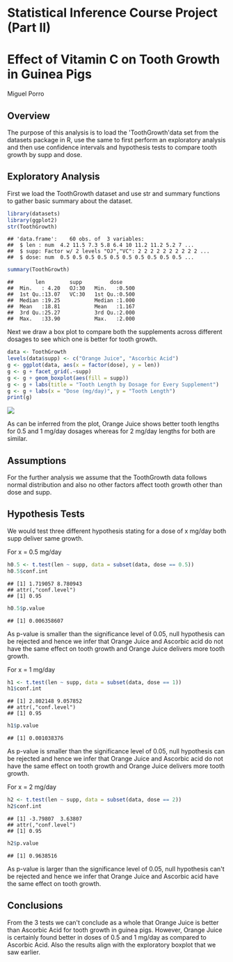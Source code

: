 # Statistical Inference Course Project (Part II)

# Effect of Vitamin C on Tooth Growth in Guinea Pigs


Miguel Porro



## Overview

The purpose of this analysis is to load the 'ToothGrowth'data set from the datasets package in R, use the same to first perform 
an exploratory analysis and then use confidence intervals and hypothesis tests to compare tooth growth by supp and dose. 

## Exploratory Analysis

First we load the ToothGrowth dataset and use str and summary functions to gather basic summary about the dataset. 


```r
library(datasets)
library(ggplot2)
str(ToothGrowth)
```

```
## 'data.frame':	60 obs. of  3 variables:
##  $ len : num  4.2 11.5 7.3 5.8 6.4 10 11.2 11.2 5.2 7 ...
##  $ supp: Factor w/ 2 levels "OJ","VC": 2 2 2 2 2 2 2 2 2 2 ...
##  $ dose: num  0.5 0.5 0.5 0.5 0.5 0.5 0.5 0.5 0.5 0.5 ...
```

```r
summary(ToothGrowth)
```

```
##       len        supp         dose      
##  Min.   : 4.20   OJ:30   Min.   :0.500  
##  1st Qu.:13.07   VC:30   1st Qu.:0.500  
##  Median :19.25           Median :1.000  
##  Mean   :18.81           Mean   :1.167  
##  3rd Qu.:25.27           3rd Qu.:2.000  
##  Max.   :33.90           Max.   :2.000
```

Next we draw a box plot to compare both the supplements across different dosages to see which one is better for tooth growth.


```r
data <- ToothGrowth
levels(data$supp) <- c("Orange Juice", "Ascorbic Acid")
g <- ggplot(data, aes(x = factor(dose), y = len))
g <- g + facet_grid(.~supp)
g <- g + geom_boxplot(aes(fill = supp))
g <- g + labs(title = "Tooth Length by Dosage for Every Supplement")
g <- g + labs(x = "Dose (mg/day)", y = "Tooth Length")
print(g)
```

![](Plots/Boxplot.png)<!-- -->

As can be inferred from the plot, Orange Juice shows better tooth lengths for 0.5 and 1 mg/day dosages whereas for 2 mg/day
lengths for both are similar.

## Assumptions

For the further analysis we assume that the ToothGrowth data follows normal distribution and also no other factors affect tooth growth
other than dose and supp.

## Hypothesis Tests

We would test three different hypothesis stating for a dose of x mg/day both supp deliver same growth. 

For x = 0.5 mg/day


```r
h0.5 <- t.test(len ~ supp, data = subset(data, dose == 0.5))
h0.5$conf.int
```

```
## [1] 1.719057 8.780943
## attr(,"conf.level")
## [1] 0.95
```

```r
h0.5$p.value
```

```
## [1] 0.006358607
```

As p-value is smaller than the significance level of 0.05, null hypothesis can be rejected and hence we infer that Orange Juice
and Ascorbic acid do not have the same effect on tooth growth and Orange Juice delivers more tooth growth.

For x = 1 mg/day


```r
h1 <- t.test(len ~ supp, data = subset(data, dose == 1))
h1$conf.int
```

```
## [1] 2.802148 9.057852
## attr(,"conf.level")
## [1] 0.95
```

```r
h1$p.value
```

```
## [1] 0.001038376
```

As p-value is smaller than the significance level of 0.05, null hypothesis can be rejected and hence we infer that Orange Juice and 
Ascorbic acid do not have the same effect on tooth growth and Orange Juice delivers more tooth growth.

For x = 2 mg/day


```r
h2 <- t.test(len ~ supp, data = subset(data, dose == 2))
h2$conf.int
```

```
## [1] -3.79807  3.63807
## attr(,"conf.level")
## [1] 0.95
```

```r
h2$p.value
```

```
## [1] 0.9638516
```

As p-value is larger than the significance level of 0.05, null hypothesis can't be rejected and hence we infer that Orange Juice
and Ascorbic acid have the same effect on tooth growth.

## Conclusions

From the 3 tests we can't conclude as a whole that Orange Juice is better than Ascorbic Acid for tooth growth in guinea pigs.
However, Orange Juice is certainly found better in doses of 0.5 and 1 mg/day as compared to Ascorbic Acid. Also the results align
with the exploratory boxplot that we saw earlier. 
